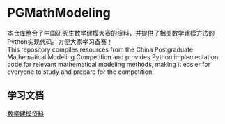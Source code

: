 # PGMathModeling
本仓库整合了中国研究生数学建模大赛的资料，并提供了相关数学建模方法的Python实现代码。方便大家学习备赛！   
This repository compiles resources from the China Postgraduate Mathematical Modeling Competition and provides Python implementation code for relevant mathematical modeling methods, making it easier for everyone to study and prepare for the competition!
## 学习文档
[数学建模资料](https://t05p11s7shr.feishu.cn/docx/KRCFdClPwoOVZyx4xrwcEp1Anuh?from=from_copylink)
